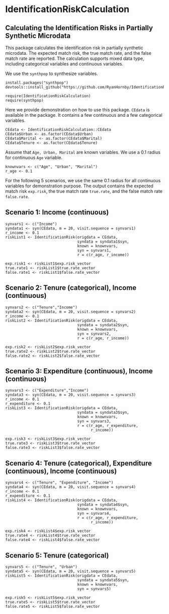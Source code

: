 # IdentificationRiskCalculation 
## Calculating the Identification Risks in Partially Synthetic Microdata

This package calculates the identification risk in partially synthetic microdata. The expected match risk, 
the true match rate, and the false match rate are reported. The calculation supports mixed data type, including categorical variables and continuous variables.

We use the ```synthpop``` to synthesize variables.

```{r}
install.packages("synthpop")
devtools::install_github("https://github.com/RyanHornby/IdentificationRiskCalculation")

require(IdentificationRiskCalculation)
require(synthpop)
```

Here we provide demonstration on how to use this package. ```CEdata``` is available in the package. It contains a few continuous and a few categorical variables.

```{r}
CEdata <- IdentificationRiskCalculation::CEdata
CEdata$Urban <- as.factor(CEdata$Urban)
CEdata$Marital <- as.factor(CEdata$Marital)
CEdata$Tenure <- as.factor(CEdata$Tenure)
```

Assume that ```Age, Urban, Marital``` are known variables. We use a 0.1 radius for continuous ```Age``` variable.

```{r}
knownvars <- c("Age", "Urban", "Marital")
r_age <- 0.1
```

For the following 5 scenarios, we use the same 0.1 radius for all continuous variables for demonstration purpose. The output contains the expected match risk ```exp.risk```, the true match rate ```true.rate```, and the false match rate ```false.rate```.

## Scenario 1: Income (continuous)
```{r}
synvars1 <- c("Income")
syndata1 <- syn(CEdata, m = 20, visit.sequence = synvars1)
r_income <- 0.1
riskList1 <- IdentificationRisk(origdata = CEdata, 
                                syndata = syndata1$syn, 
                                known = knownvars, 
                                syn = synvars1, 
                                r = c(r_age, r_income))

exp.risk1 <- riskList1$exp.risk_vector
true.rate1 <- riskList1$true.rate_vector
false.rate1 <- riskList1$false.rate_vector
```

## Scenario 2: Tenure (categorical), Income (continuous)
```{r}
synvars2 <- c("Tenure","Income")
syndata2 <- syn(CEdata, m = 20, visit.sequence = synvars2)
r_income <- 0.1
riskList2 <- IdentificationRisk(origdata = CEdata, 
                                syndata = syndata2$syn, 
                                known = knownvars, 
                                syn = synvars2, 
                                r = c(r_age, r_income))
                                
exp.risk2 <- riskList2$exp.risk_vector
true.rate2 <- riskList2$true.rate_vector
false.rate2 <- riskList2$false.rate_vector
```

## Scenario 3: Expenditure (continuous), Income (continuous)
```{r}
synvars3 <- c("Expenditure","Income")
syndata3 <- syn(CEdata, m = 20, visit.sequence = synvars3)
r_income <- 0.1
r_expenditure <- 0.1
riskList3 <- IdentificationRisk(origdata = CEdata, 
                                syndata = syndata3$syn, 
                                known = knownvars,
                                syn = synvars3, 
                                r = c(r_age, r_expenditure, 
                                      r_income))

exp.risk3 <- riskList3$exp.risk_vector
true.rate3 <- riskList3$true.rate_vector
false.rate3 <- riskList3$false.rate_vector
```

## Scenario 4: Tenure (categorical), Expenditure (continuous), Income (continuous)
```{r}
synvars4 <- c("Tenure", "Expenditure", "Income")
syndata4 <- syn(CEdata, m = 20, visit.sequence = synvars4)
r_income <- 0.1
r_expenditure <- 0.1
riskList4 <- IdentificationRisk(origdata = CEdata, 
                                syndata = syndata4$syn, 
                                known = knownvars, 
                                syn = synvars4,
                                r = c(r_age, r_expenditure, 
                                      r_income))

exp.risk4 <- riskList4$exp.risk_vector
true.rate4 <- riskList4$true.rate_vector
false.rate4 <- riskList4$false.rate_vector
```

## Scenario 5: Tenure (categorical)
```{r}
synvars5 <- c("Tenure", "Urban")
syndata5 <- syn(CEdata, m = 20, visit.sequence = synvars5)
riskList5 <- IdentificationRisk(origdata = CEdata, 
                                syndata = syndata5$syn, 
                                known = knownvars, 
                                syn = synvars5)

exp.risk5 <- riskList5$exp.risk_vector
true.rate5 <- riskList5$true.rate_vector
false.rate5 <- riskList5$false.rate_vector
```
